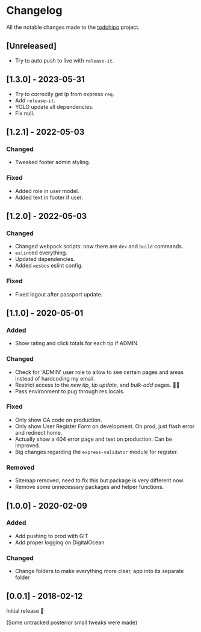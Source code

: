 # Changelog

All the notable changes made to the [todohipo](https://todohipo.com) project.

## [Unreleased]

- Try to auto push to live with `release-it`.

## [1.3.0] - 2023-05-31

- Try to correctly get ip from express `req`.
- Add `release-it`.
- YOLO update all dependencies.
- Fix null.

## [1.2.1] - 2022-05-03

### Changed

- Tweaked footer admin styling.

### Fixed

- Added role in user model.
- Added text in footer if user.

## [1.2.0] - 2022-05-03

### Changed

- Changed webpack scripts: now there are `dev` and `build` commands.
- `eslint`ed everything.
- Updated dependencies.
- Added `wesbos` eslint config.

### Fixed

- Fixed logout after passport update.

## [1.1.0] - 2020-05-01

### Added

- Show rating and click totals for each tip if ADMIN.

### Changed

- Check for 'ADMIN' user role to allow to see certain pages and areas instead of hardcoding my email.
- Restrict access to the *new tip*, *tip update*, and *bulk-add* pages. 🤦‍♂️
- Pass environment to pug through res.locals.

### Fixed

- Only show GA code on production.
- Only show User Register Form on development. On prod, just flash error and redirect home.
- Actually show a 404 error page and text on production. Can be improved.
- Big changes regarding the `express-validator` module for register.

### Removed

- Sitemap removed, need to fix this but package is very different now.
- Remove some unnecessary packages and helper functions.

## [1.0.0] - 2020-02-09

### Added

- Add pushing to prod with GIT
- Add proper logging on DigitalOcean

### Changed

- Change folders to make everything more clear, app into its separate folder

## [0.0.1] - 2018-02-12

Initial release 🎊

(Some untracked posterior small tweaks were made)
